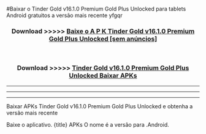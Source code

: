 #Baixar o Tinder Gold v16.1.0 Premium Gold Plus Unlocked   para tablets Android gratuitos a versão mais recente yfgqr


<div align="center">
<h3>Download >>>>> <a href="https://pt-web.web.app/?pt= Tinder Gold v16.1.0 Premium Gold Plus Unlocked ">Baixe o A P K Tinder Gold v16.1.0 Premium Gold Plus Unlocked  [sem anúncios]</a></h3><br>

<h3>Download >>>>> <a href="https://pt-web.web.app/?pt= Tinder Gold v16.1.0 Premium Gold Plus Unlocked ">Tinder Gold v16.1.0 Premium Gold Plus Unlocked  Baixar APKs</a></h3>
</div>

----------------------------------------------------------

----------------------------------------------------------

----------------------------------------------------------

Baixar APKs Tinder Gold v16.1.0 Premium Gold Plus Unlocked  e obtenha a versão mais recente

Baixe o aplicativo. {title} APKs O nome é a versão para .Android.


